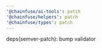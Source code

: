 ```yaml
---
'@chainfuse/ai-tools': patch
'@chainfuse/helpers': patch
'@chainfuse/types': patch
---
```


deps(semver-patch): bump validator
